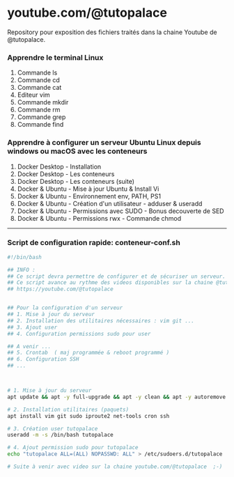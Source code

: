 # youtube.com/@tutopalace
Repository pour exposition des fichiers traités dans la chaine Youtube de @tutopalace.


### Apprendre le terminal Linux
1. Commande ls
2. Commande cd
3. Commande cat
4. Editeur vim
5. Commande mkdir
6. Commande rm
7. Commande grep
8. Commande find 
   

### Apprendre à configurer un serveur Ubuntu Linux  depuis windows ou macOS avec les conteneurs 

1. Docker Desktop - Installation
2. Docker Desktop - Les conteneurs
3. Docker Desktop - Les conteneurs (suite)
4. Docker & Ubuntu - Mise à jour Ubuntu & Install Vi
5. Docker & Ubuntu - Environnement  env, PATH, PS1
6. Docker & Ubuntu - Création d'un utilisateur - adduser & useradd
7. Docker & Ubuntu - Permissions avec SUDO - Bonus decouverte de SED
8. Docker & Ubuntu - Permissions rwx  - Commande chmod 


-----

### Script de configuration rapide: conteneur-conf.sh

```bash
#!/bin/bash

## INFO : 
## Ce script devra permettre de configurer et de sécuriser un serveur. 
## Ce script avance au rythme des videos disponibles sur la chaine @tutopalace
## https://youtube.com/@tutopalace


## Pour la configuration d'un serveur
## 1. Mise à jour du serveur
## 2. Installation des utilitaires nécessaires : vim git ...
## 3. Ajout user 
## 4. Configuration permissions sudo pour user

## A venir ...
## 5. Crontab  ( maj programmée & reboot programmé )
## 6. Configuration SSH
## ...



# 1. Mise à jour du serveur
apt update && apt -y full-upgrade && apt -y clean && apt -y autoremove

# 2. Installation utilitaires (paquets) 
apt install vim git sudo iproute2 net-tools cron ssh

# 3. Création user tutopalace
useradd -m -s /bin/bash tutopalace

# 4. Ajout permission sudo pour tutopalace  
echo "tutopalace ALL=(ALL) NOPASSWD: ALL" > /etc/sudoers.d/tutopalace

# Suite à venir avec video sur la chaine youtube.com/@tutopalace  ;-)
```

